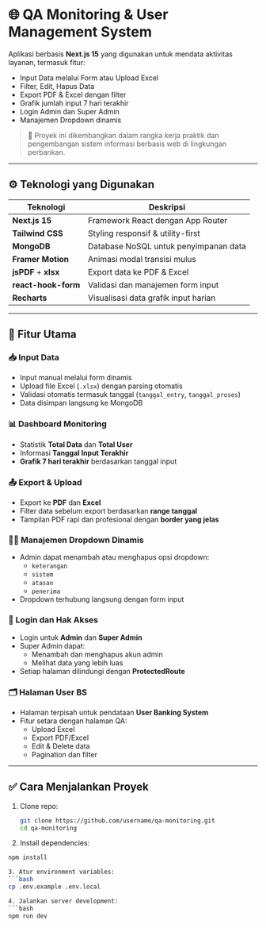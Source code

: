 # 🌐 QA Monitoring & User Management System

Aplikasi berbasis **Next.js 15** yang digunakan untuk mendata aktivitas layanan, termasuk fitur:

- Input Data melalui Form atau Upload Excel
- Filter, Edit, Hapus Data
- Export PDF & Excel dengan filter
- Grafik jumlah input 7 hari terakhir
- Login Admin dan Super Admin
- Manajemen Dropdown dinamis

> 📍 Proyek ini dikembangkan dalam rangka kerja praktik dan pengembangan sistem informasi berbasis web di lingkungan perbankan.

---

## ⚙️ Teknologi yang Digunakan

| Teknologi            | Deskripsi                                     |
|----------------------|-----------------------------------------------|
| **Next.js 15**       | Framework React dengan App Router             |
| **Tailwind CSS**     | Styling responsif & utility-first             |
| **MongoDB**          | Database NoSQL untuk penyimpanan data         |
| **Framer Motion**    | Animasi modal transisi mulus                  |
| **jsPDF** + **xlsx** | Export data ke PDF & Excel                    |
| **react-hook-form**  | Validasi dan manajemen form input             |
| **Recharts**         | Visualisasi data grafik input harian          |

---

## 🚀 Fitur Utama

### 📥 Input Data
- Input manual melalui form dinamis
- Upload file Excel (`.xlsx`) dengan parsing otomatis
- Validasi otomatis termasuk tanggal (`tanggal_entry`, `tanggal_proses`)
- Data disimpan langsung ke MongoDB

### 📊 Dashboard Monitoring
- Statistik **Total Data** dan **Total User**
- Informasi **Tanggal Input Terakhir**
- **Grafik 7 hari terakhir** berdasarkan tanggal input

### 📤 Export & Upload
- Export ke **PDF** dan **Excel**
- Filter data sebelum export berdasarkan **range tanggal**
- Tampilan PDF rapi dan profesional dengan **border yang jelas**

### 🧑‍💼 Manajemen Dropdown Dinamis
- Admin dapat menambah atau menghapus opsi dropdown:
  - `keterangan`
  - `sistem`
  - `atasan`
  - `penerima`
- Dropdown terhubung langsung dengan form input

### 👥 Login dan Hak Akses
- Login untuk **Admin** dan **Super Admin**
- Super Admin dapat:
  - Menambah dan menghapus akun admin
  - Melihat data yang lebih luas
- Setiap halaman dilindungi dengan **ProtectedRoute**

### 🗂️ Halaman User BS
- Halaman terpisah untuk pendataan **User Banking System**
- Fitur setara dengan halaman QA:
  - Upload Excel
  - Export PDF/Excel
  - Edit & Delete data
  - Pagination dan filter

---

## ✅ Cara Menjalankan Proyek

1. Clone repo:
   ```bash
   git clone https://github.com/username/qa-monitoring.git
   cd qa-monitoring
   
2. Install dependencies:
  ```bash
  npm install

3. Atur environment variables:
  ```bash
  cp .env.example .env.local

4. Jalankan server development:
  ```bash
  npm run dev
